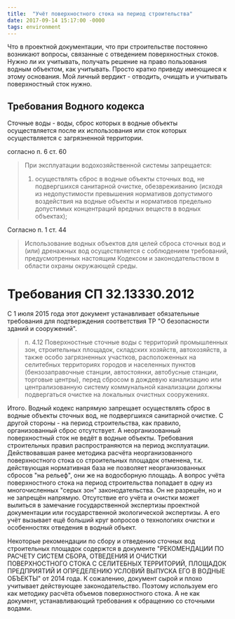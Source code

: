 ```yaml
---
title:  "Учёт поверхностного стока на период строительства"
date: 2017-09-14 15:17:00 -0000
tags: environment
---
```


Что в проектной документации, что при строительстве постоянно возникают вопросы, связанные с отведением поверхностных стоков. Нужно ли их учитывать, получать решение на право пользования водным объектом, как учитывать. Просто кратко приведу имеющиеся к этому основания. Мой личный вердикт - отводить, очищать и учитывать поверхностный сток нужно.

## Требования Водного кодекса

Сточные воды - воды, сброс которых в водные объекты осуществляется после их использования или сток которых осуществляется с загрязненной территории.

согласно п. 6 ст. 60

> При эксплуатации водохозяйственной системы запрещается:
> 1)  осуществлять  сброс  в  водные  объекты  сточных  вод,  не  подвергшихся  санитарной  очистке, обезвреживанию (исходя из недопустимости превышения нормативов допустимого воздействия на водные объекты и нормативов предельно допустимых концентраций вредных веществ в водных объектах);

Согласно п. 1 ст. 44

> Использование  водных  объектов  для  целей  сброса  сточных  вод  и  (или)  дренажных  вод осуществляется с соблюдением требований, предусмотренных настоящим Кодексом и законодательством в области охраны окружающей среды.

# Требования СП 32.13330.2012

С 1 июля 2015 года этот документ устанавливает обязательные требования для подтверждения соответствия ТР "О безопасности зданий и сооружений".

> п. 4.12  Поверхностные  сточные  воды  с  территорий  промышленных  зон,  строительных площадок,  складских  хозяйств,  автохозяйств,  а  также  особо  загрязненных  участков, расположенных  на  селитебных  территориях  городов  и  населенных  пунктов (бензозаправочные станции, автостоянки, автобусные станции, торговые центры), перед сбросом  в  дождевую  канализацию  или  централизованную  систему  коммунальной канализации должны подвергаться очистке на локальных очистных сооружениях.

Итого. Водный кодекс напрямую запрещает осуществлять сброс в водные объекты сточных вод, не подвергшихся санитарной очистке. С другой стороны - на период строительства, как правило, организованный сброс отсутствует. А неорганизованный поверхностный сток не ведёт в водные объекты. Требования строительных правил распространяются на период эксплуатации. Действовавшая ранее методика расчёта неорганизованного поверхностного стока со строительных площадок отменена, т.к. действующая нормативная база не позволяет неорганизованных сбросов "на рельеф", они же на водосборную площадь. А вопрос учёта поверхностного стока на период строительства попадает в одну из многочисленных "серых зон" законодательства. Он не разрешён, но и не запрещён напрямую. Отсутствие его учёта и очистки может вылиться в замечание государственной экспертизы проектной документации или государственной экологической экспертизы. А его учёт вызывает ещё больший круг вопросов о технологиях очистки и особенностях отведения в водный объект.

Некоторые рекомендации по сбору и отведению сточных вод строительных площадок содержтся в документе "РЕКОМЕНДАЦИИ ПО РАСЧЕТУ СИСТЕМ СБОРА, ОТВЕДЕНИЯ И ОЧИСТКИ ПОВЕРХНОСТНОГО СТОКА С СЕЛИТЕБНЫХ ТЕРРИТОРИЙ, ПЛОЩАДОК ПРЕДПРИЯТИЙ И ОПРЕДЕЛЕНИЮ УСЛОВИЙ ВЫПУСКА ЕГО В ВОДНЫЕ ОБЪЕКТЫ" от 2014 года. К сожалению, документ сырой и плохо учитывает действующее законодательство. Поэтому используем его как методику расчёта объемов поверхностного стока. А не как документ, устанавливающий требования к обращению со сточными водами.